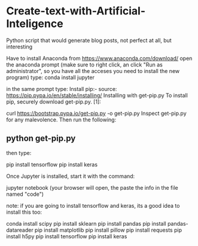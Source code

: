 # Create-text-with-Artificial-Inteligence
Python script that would generate blog posts, not perfect at all, but interesting

Have to install 
Anaconda from https://www.anaconda.com/download/
open the anaconda prompt (make sure to right click, an click "Run as administrator", so you have all the acceses you need to install the new program)
type:
conda install jupyter

in the same prompt type:
Install pip:- source: https://pip.pypa.io/en/stable/installing/
Installing with get-pip.py
To install pip, securely download get-pip.py. [1]:

curl https://bootstrap.pypa.io/get-pip.py -o get-pip.py
Inspect get-pip.py for any malevolence. Then run the following:

python get-pip.py
-----------
then type:

pip install tensorflow
pip install keras

Once Jupyter is installed, start it with the command:

jupyter notebook
(your browser will open, the paste the info in the file named "code")

note: if you are going to install tensorflow and keras, its a good idea to install this too:

conda install scipy
pip install sklearn
pip install pandas
pip install pandas-datareader
pip install matplotlib
pip install pillow
pip install requests
pip install h5py
pip install tensorflow
pip install keras
